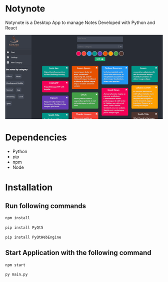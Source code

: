 # Notynote
Notynote is a Desktop App to manage Notes
Developed with Python and React 
 
![alt text](https://raw.githubusercontent.com/abdes-zakari/notynote/master/notynote_bg.PNG)


# Dependencies
- Python 
- pip
- npm 
- Node

# Installation

## Run following commands 

```bash
npm install
```

```bash
pip install PyQt5
```

```bash
pip install PyQtWebEngine
```



## Start Application with the following command
```bash
npm start
```

```bash
py main.py
```
